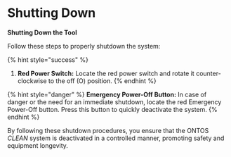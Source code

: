 # Shutting Down

**Shutting Down the Tool**

Follow these steps to properly shutdown the system:

{% hint style="success" %}
1. **Red Power Switch:** Locate the red power switch and rotate it counter-clockwise to the off (O) position.
{% endhint %}

{% hint style="danger" %}
**Emergency Power-Off Button:** In case of danger or the need for an immediate shutdown, locate the red Emergency Power-Off button. Press this button to quickly deactivate the system.
{% endhint %}

By following these shutdown procedures, you ensure that the ONTOS _CLEAN_ system is deactivated in a controlled manner, promoting safety and equipment longevity.

